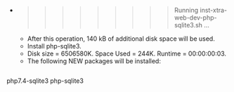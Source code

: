 * >>>>>>>>> Running inst-xtra-web-dev-php-sqlite3.sh ...
  * After this operation, 140 kB of additional disk space will be used.
  * Install php-sqlite3.
  * Disk size = 6506580K. Space Used = 244K. Runtime = 00:00:00:03.
  * The following NEW packages will be installed:
  ```bash
php7.4-sqlite3 php-sqlite3
  ```
